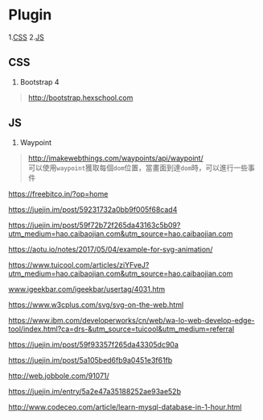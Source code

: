 # Plugin
1.[CSS](#css)
2.[JS](#js)
## <span id="css">CSS</span>
1. Bootstrap 4
> http://bootstrap.hexschool.com

## <span id="js">JS</span>
1. Waypoint
> http://imakewebthings.com/waypoints/api/waypoint/<br>
> 可以使用`waypoint`獲取每個`dom`位置，當畫面到達`dom`時，可以進行一些事件

https://freebitco.in/?op=home

https://juejin.im/post/59231732a0bb9f005f68cad4

https://juejin.im/post/59f72b72f265da43163c5b09?utm_medium=hao.caibaojian.com&utm_source=hao.caibaojian.com

https://aotu.io/notes/2017/05/04/example-for-svg-animation/

https://www.tuicool.com/articles/ziYFveJ?utm_medium=hao.caibaojian.com&utm_source=hao.caibaojian.com

www.igeekbar.com/igeekbar/usertag/4031.htm

https://www.w3cplus.com/svg/svg-on-the-web.html

https://www.ibm.com/developerworks/cn/web/wa-lo-web-develop-edge-tool/index.html?ca=drs-&utm_source=tuicool&utm_medium=referral

https://juejin.im/post/59f93357f265da43305dc90a

https://juejin.im/post/5a105bed6fb9a0451e3f61fb


http://web.jobbole.com/91071/

https://juejin.im/entry/5a2e47a35188252ae93ae52b

http://www.codeceo.com/article/learn-mysql-database-in-1-hour.html